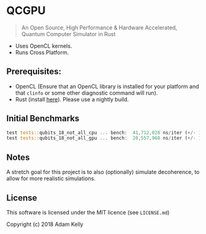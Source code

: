 # QCGPU

> An Open Source, High Performance & Hardware Accelerated, Quantum Computer Simulator in Rust

* Uses OpenCL kernels.
* Runs Cross Platform.

## Prerequisites:
* OpenCL (Ensure that an OpenCL library is installed for your platform and that `clinfo` or some other diagnostic command will run). 
* Rust (install [here](https://www.rustup.rs)). Please use a nightly build.

## Initial Benchmarks

```rust
test tests::qubits_18_not_all_cpu ... bench:  41,712,028 ns/iter (+/- 12,006,823)
test tests::qubits_18_not_all_gpu ... bench:  20,557,968 ns/iter (+/- 1,638,552)
```

## Notes

A stretch goal for this project is to also (optionally) simulate decoherence, to allow
for more realistic simulations.

## License

This software is licensed under the MIT licence (see `LICENSE.md`)

Copyright (c) 2018 Adam Kelly


